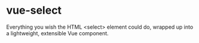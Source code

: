 # vue-select
Everything you wish the HTML &lt;select> element could do, wrapped up into a lightweight, extensible Vue component.
